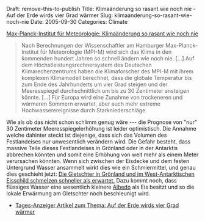 Draft: remove-this-to-publish
Title: Klimaänderung so rasant wie noch nie - Auf der Erde wirds vier Grad wärmer
Slug: klimaanderung-so-rasant-wie-noch-nie
Date: 2005-09-30
Categories: Climate

[Max-Planck-Institut für Meteorologie: Klimaänderung so rasant wie noch nie](http://www.mpimet.mpg.de/dynindex.php?s=http://www.mpimet.mpg.de/de/web/news/newsdetail.php?id=76)

> Nach Berechnungen der Wissenschaftler am Hamburger Max-Planck-Institut für Meteorologie (MPI-M) wird sich das Klima in den kommenden hundert Jahren so schnell ändern wie noch nie. [...] Auf dem Höchstleistungsrechnersystem des Deutschen Klimarechenzentrums haben die Klimaforscher des MPI-M mit ihrem komplexen Klimamodell berechnet, dass die globale Temperatur bis zum Ende des Jahrhunderts um vier Grad steigen und der Meeresspiegel durchschnittlich um bis zu 30 Zentimeter ansteigen könnte. [...] Für Europa wird eine Zunahme von trockeneren und wärmeren Sommern erwartet, aber auch mehr extreme Hochwasserereignisse durch Starkniederschläge.

Wie als ob das nicht schon schlimm genug wäre --- die Prognose von "nur" 30 Zentimeter Meeresspiegelerhöhung ist leider optimistisch. Die Annahme welche dahinter steckt ist diejenige, dass sich das Volumen des Festlandeises nur unwesentlich verändern wird. Die Gefahr besteht, dass massive Teile dieses Festlandeises in Grönland oder in der Antarktis abbrechen könnten und somit eine Erhöhung von weit mehr als einem Meter verursachen könnten. Wenn sich zwischen der Eisdecke und dem festen Untergrund Wasser ansammelt wirkt dies wie ein Schmiermittel, und genau dies geschieht jetzt: [Die Gletschter in Grönland und im West-Antarktischen Eisschild schmelzen schneller als erwartet.](http://www.atmosphere.mpg.de/enid/0,55a304092d09/Zukunft_der_Arktis/Eisschmelze_3tz.html) Dazu kommt noch, dass flüssiges Wasser eine wesentlich kleinere [Albedo](http://de.wikipedia.org/wiki/Albedo)
als Eis besitzt und so die lokale Erwärmung am Gletschter noch beschleunigt wird.

- [Tages-Anzeiger Artikel zum Thema: Auf der Erde wirds vier Grad wärmer](http://tagi.ch/dyn/news/vermischtes/545171.html)

